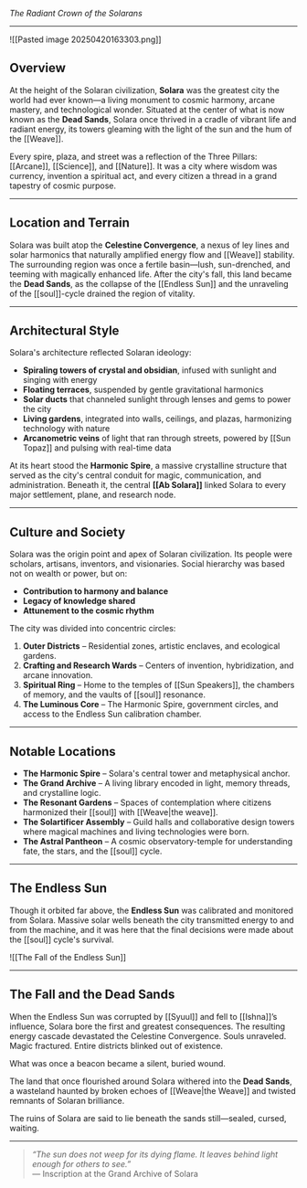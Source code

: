 *The Radiant Crown of the Solarans*

---
![[Pasted image 20250420163303.png]]
## Overview  
At the height of the Solaran civilization, **Solara** was the greatest city the world had ever known—a living monument to cosmic harmony, arcane mastery, and technological wonder. Situated at the center of what is now known as the **Dead Sands**, Solara once thrived in a cradle of vibrant life and radiant energy, its towers gleaming with the light of the sun and the hum of the [[Weave]].

Every spire, plaza, and street was a reflection of the Three Pillars: [[Arcane]], [[Science]], and [[Nature]]. It was a city where wisdom was currency, invention a spiritual act, and every citizen a thread in a grand tapestry of cosmic purpose.

---

## Location and Terrain  
Solara was built atop the **Celestine Convergence**, a nexus of ley lines and solar harmonics that naturally amplified energy flow and [[Weave]] stability. The surrounding region was once a fertile basin—lush, sun-drenched, and teeming with magically enhanced life. After the city's fall, this land became the **Dead Sands**, as the collapse of the [[Endless Sun]] and the unraveling of the [[soul]]-cycle drained the region of vitality.

---

## Architectural Style  
Solara's architecture reflected Solaran ideology:

- **Spiraling towers of crystal and obsidian**, infused with sunlight and singing with energy
- **Floating terraces**, suspended by gentle gravitational harmonics
- **Solar ducts** that channeled sunlight through lenses and gems to power the city
- **Living gardens**, integrated into walls, ceilings, and plazas, harmonizing technology with nature
- **Arcanometric veins** of light that ran through streets, powered by [[Sun Topaz]] and pulsing with real-time data

At its heart stood the **Harmonic Spire**, a massive crystalline structure that served as the city's central conduit for magic, communication, and administration. Beneath it, the central **[[Ab Solara]]** linked Solara to every major settlement, plane, and research node.

---

## Culture and Society  
Solara was the origin point and apex of Solaran civilization. Its people were scholars, artisans, inventors, and visionaries. Social hierarchy was based not on wealth or power, but on:

- **Contribution to harmony and balance**
- **Legacy of knowledge shared**
- **Attunement to the cosmic rhythm**

The city was divided into concentric circles:

1. **Outer Districts** – Residential zones, artistic enclaves, and ecological gardens.
2. **Crafting and Research Wards** – Centers of invention, hybridization, and arcane innovation.
3. **Spiritual Ring** – Home to the temples of [[Sun Speakers]], the chambers of memory, and the vaults of [[soul]] resonance.
4. **The Luminous Core** – The Harmonic Spire, government circles, and access to the Endless Sun calibration chamber.

---

## Notable Locations

- **The Harmonic Spire** – Solara's central tower and metaphysical anchor.
- **The Grand Archive** – A living library encoded in light, memory threads, and crystalline logic.
- **The Resonant Gardens** – Spaces of contemplation where citizens harmonized their [[soul]] with [[Weave|the weave]].
- **The Solartificer Assembly** – Guild halls and collaborative design towers where magical machines and living technologies were born.
- **The Astral Pantheon** – A cosmic observatory-temple for understanding fate, the stars, and the [[soul]] cycle.

---

## The Endless Sun  
Though it orbited far above, the **Endless Sun** was calibrated and monitored from Solara. Massive solar wells beneath the city transmitted energy to and from the machine, and it was here that the final decisions were made about the [[soul]] cycle's survival.

![[The Fall of the Endless Sun]]

---

## The Fall and the Dead Sands  
When the Endless Sun was corrupted by [[Syuul]] and fell to [[Ishna]]’s influence, Solara bore the first and greatest consequences. The resulting energy cascade devastated the Celestine Convergence. Souls unraveled. Magic fractured. Entire districts blinked out of existence.

What was once a beacon became a silent, buried wound.

The land that once flourished around Solara withered into the **Dead Sands**, a wasteland haunted by broken echoes of [[Weave|the Weave]] and twisted remnants of Solaran brilliance.

The ruins of Solara are said to lie beneath the sands still—sealed, cursed, waiting.

---

> _“The sun does not weep for its dying flame. It leaves behind light enough for others to see.”_  
> — Inscription at the Grand Archive of Solara
